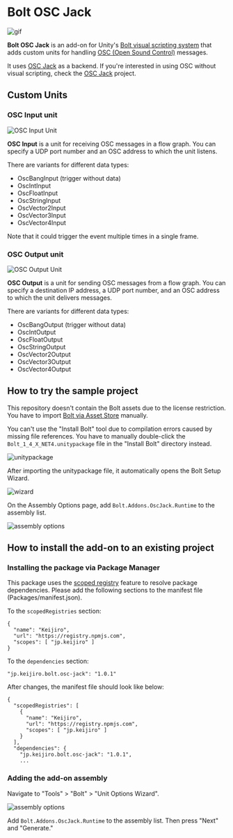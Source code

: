 Bolt OSC Jack
=============

![gif](https://i.imgur.com/j2ODNQe.gif)

**Bolt OSC Jack** is an add-on for Unity's [Bolt visual scripting system] that
adds custom units for handling [OSC (Open Sound Control)] messages.

[Bolt visual scripting system]:
  https://assetstore.unity.com/packages/tools/visual-scripting/bolt-163802

[OSC (Open Sound Control)]:
  https://en.wikipedia.org/wiki/Open_Sound_Control

It uses [OSC Jack] as a backend. If you're interested in using OSC without
visual scripting, check the [OSC Jack] project.

[OSC Jack]: https://github.com/keijiro/OscJack

Custom Units
------------

### OSC Input unit

![OSC Input Unit](https://i.imgur.com/t13Tq7I.png)

**OSC Input** is a unit for receiving OSC messages in a flow graph. You can
specify a UDP port number and an OSC address to which the unit listens.

There are variants for different data types:

- OscBangInput (trigger without data)
- OscIntInput
- OscFloatInput
- OscStringInput
- OscVector2Input
- OscVector3Input
- OscVector4Input

Note that it could trigger the event multiple times in a single frame.

### OSC Output unit

![OSC Output Unit](https://i.imgur.com/cCbkine.png)

**OSC Output** is a unit for sending OSC messages from a flow graph. You can
specify a destination IP address, a UDP port number, and an OSC address to
which the unit delivers messages.

<!--4567890123456789012345678901234567890123456789012345678901234567890123456-->

There are variants for different data types:

- OscBangOutput (trigger without data)
- OscIntOutput
- OscFloatOutput
- OscStringOutput
- OscVector2Output
- OscVector3Output
- OscVector4Output

How to try the sample project
-----------------------------

This repository doesn't contain the Bolt assets due to the license restriction.
You have to import [Bolt via Asset Store] manually.

[Bolt via Asset Store]:
  https://assetstore.unity.com/packages/tools/visual-scripting/bolt-163802

You can't use the "Install Bolt" tool due to compilation errors caused by
missing file references. You have to manually double-click the
`Bolt_1_4_X_NET4.unitypackage` file in the "Install Bolt" directory instead.

![unitypackage](https://i.imgur.com/cNxH458.png)

After importing the unitypackage file, it automatically opens the Bolt Setup
Wizard.

![wizard](https://i.imgur.com/wxlvRh7.png)

On the Assembly Options page, add `Bolt.Addons.OscJack.Runtime` to the assembly
list.

![assembly options](https://i.imgur.com/udy3MV8.png)

How to install the add-on to an existing project
------------------------------------------------

### Installing the package via Package Manager

This package uses the [scoped registry] feature to resolve package
dependencies. Please add the following sections to the manifest file
(Packages/manifest.json).

[scoped registry]: https://docs.unity3d.com/Manual/upm-scoped.html

To the `scopedRegistries` section:

```
{
  "name": "Keijiro",
  "url": "https://registry.npmjs.com",
  "scopes": [ "jp.keijiro" ]
}
```

To the `dependencies` section:

```
"jp.keijiro.bolt.osc-jack": "1.0.1"
```

After changes, the manifest file should look like below:

```
{
  "scopedRegistries": [
    {
      "name": "Keijiro",
      "url": "https://registry.npmjs.com",
      "scopes": [ "jp.keijiro" ]
    }
  ],
  "dependencies": {
    "jp.keijiro.bolt.osc-jack": "1.0.1",
    ...
```

### Adding the add-on assembly

Navigate to "Tools" > "Bolt" > "Unit Options Wizard".

![assembly options](https://i.imgur.com/udy3MV8.png)

Add `Bolt.Addons.OscJack.Runtime` to the assembly list. Then press "Next" and
"Generate."
